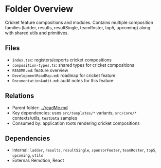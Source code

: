 # Folder Overview

Cricket feature compositions and modules. Contains multiple composition families (ladder, results, resultSingle, teamRoster, top5, upcoming) along with shared utils and primitives.

## Files

- `index.tsx`: registers/exports cricket compositions
- `composition-types.ts`: shared types for cricket compositions
- `README.md`: feature overview
- `DevelopmentRoadMap.md`: roadmap for cricket feature
- `DocumentationAudit.md`: audit notes for this feature

## Relations

- Parent folder: [../readMe.md](../readMe.md)
- Key dependencies: uses `src/templates/*` variants, `src/core/*` contexts/utils, `testData` samples
- Consumed by: application roots rendering cricket compositions

## Dependencies

- Internal: `ladder`, `results`, `resultSingle`, `sponsorFooter`, `teamRoster`, `top5`, `upcoming`, `utils`
- External: Remotion, React
